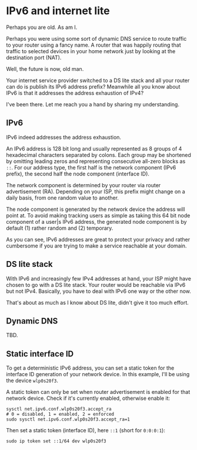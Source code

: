 # IPv6 and internet lite

Perhaps you are old. As am I.

Perhaps you were using some sort of dynamic DNS service to route traffic to your router using a fancy name.
A router that was happily routing that traffic to selected devices in your home network just by looking at the destination port (NAT).

Well, the future is now, old man.

Your internet service provider switched to a DS lite stack and all your router can do is publish its IPv6 address prefix?
Meanwhile all you know about IPv6 is that it addresses the address exhaustion of IPv4?

I've been there. Let me reach you a hand by sharing my understanding.

## IPv6

IPv6 indeed addresses the address exhaustion.

An IPv6 address is 128 bit long and usually represented as 8 groups of 4 hexadecimal characters separated by colons.
Each group may be shortened by omitting leading zeros and representing consecutive all-zero blocks as `::`.
For our address type, the first half is the network component (IPv6 prefix), the second half the node component (interface ID).

The network component is determined by your router via router advertisement (RA).
Depending on your ISP, this prefix might change on a daily basis, from one random value to another.

The node component is generated by the network device the address will point at.
To avoid making tracking users as simple as taking this 64 bit node component of a user|s IPv6 address, the generated node component is by default (1) rather random and (2) temporary.

As you can see, IPv6 addresses are great to protect your privacy and rather cumbersome if you are trying to make a service reachable at your domain.

## DS lite stack

With IPv6 and increasingly few IPv4 addresses at hand, your ISP might have chosen to go with a DS lite stack.
Your router would be reachable via IPv6 but not IPv4. Basically, you have to deal with IPv6 one way or the other now.

That's about as much as I know about DS lite, didn't give it too much effort.

## Dynamic DNS

TBD.

## Static interface ID

To get a deterministic IPv6 address, you can set a static token for the interface ID generation of your network device.
In this example, I'll be using the device `wlp0s20f3`.

A static token can only be set when router advertisement is enabled for that network device.
Check if it's currently enabled, otherwise enable it:

    sysctl net.ipv6.conf.wlp0s20f3.accept_ra
    # 0 = disabled, 1 = enabled, 2 = enforced
    sudo sysctl net.ipv6.conf.wlp0s20f3.accept_ra=1

Then set a static token (interface ID), here `::1` (short for  `0:0:0:1`):

    sudo ip token set ::1/64 dev wlp0s20f3
